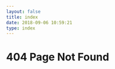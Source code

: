 ```yaml
---
layout: false
title: index
date: 2018-09-06 10:59:21
type: index
---
```


<html>
<head>
    <meta charset="UTF-8" />
    <title>公益404</title>
</head>
<body>
<h1>404 Page Not Found</h1>






</body>
</html>


